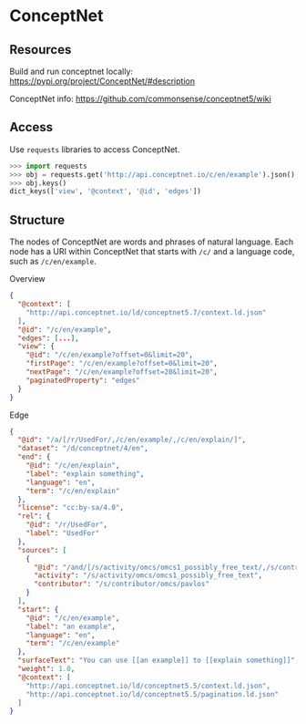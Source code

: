 # ConceptNet

## Resources

Build and run conceptnet locally: https://pypi.org/project/ConceptNet/#description

ConceptNet info: https://github.com/commonsense/conceptnet5/wiki

## Access

Use `requests` libraries to access ConceptNet.

```python
>>> import requests
>>> obj = requests.get('http://api.conceptnet.io/c/en/example').json()
>>> obj.keys()
dict_keys(['view', '@context', '@id', 'edges'])
```

## Structure

The nodes of ConceptNet are words and phrases of natural language. Each node has a URI within ConceptNet that starts with `/c/` and a language code, such as `/c/en/example`.

Overview

```json
{
  "@context": [
    "http://api.conceptnet.io/ld/conceptnet5.7/context.ld.json"
  ],
  "@id": "/c/en/example",
  "edges": [...],
  "view": {
    "@id": "/c/en/example?offset=0&limit=20",
    "firstPage": "/c/en/example?offset=0&limit=20",
    "nextPage": "/c/en/example?offset=20&limit=20",
    "paginatedProperty": "edges"
  }
}
```

Edge

```json
{
  "@id": "/a/[/r/UsedFor/,/c/en/example/,/c/en/explain/]",
  "dataset": "/d/conceptnet/4/en",
  "end": {
    "@id": "/c/en/explain",
    "label": "explain something",
    "language": "en",
    "term": "/c/en/explain"
  },
  "license": "cc:by-sa/4.0",
  "rel": {
    "@id": "/r/UsedFor",
    "label": "UsedFor"
  },
  "sources": [
    {
      "@id": "/and/[/s/activity/omcs/omcs1_possibly_free_text/,/s/contributor/omcs/pavlos/]",
      "activity": "/s/activity/omcs/omcs1_possibly_free_text",
      "contributor": "/s/contributor/omcs/pavlos"
    }
  ],
  "start": {
    "@id": "/c/en/example",
    "label": "an example",
    "language": "en",
    "term": "/c/en/example"
  },
  "surfaceText": "You can use [[an example]] to [[explain something]]",
  "weight": 1.0,
  "@context": [
    "http://api.conceptnet.io/ld/conceptnet5.5/context.ld.json",
    "http://api.conceptnet.io/ld/conceptnet5.5/pagination.ld.json"
  ]
}
```

